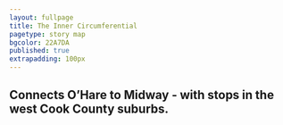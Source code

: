 ```yaml
---
layout: fullpage
title: The Inner Circumferential
pagetype: story map
bgcolor: 22A7DA
published: true
extrapadding: 100px
---
```


## Connects O’Hare to Midway - with stops in the west Cook County suburbs.